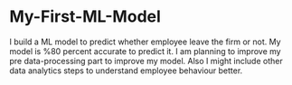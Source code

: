 # My-First-ML-Model
I build a ML model to predict whether employee leave the firm or not. My model is %80 percent accurate to predict it. I am planning to improve my pre data-processing part to improve my model. Also I might include other data analytics steps to understand employee behaviour better.
